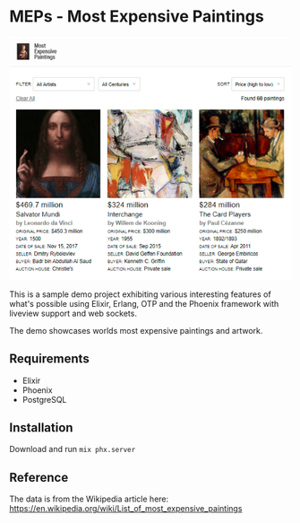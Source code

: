 # MEPs - Most Expensive Paintings

![Meps Screenshot](./meps-screenshot.png)

This is a sample demo project exhibiting various interesting features of what's possible using Elixir, Erlang, OTP and the Phoenix framework with liveview support and web sockets.

The demo showcases worlds most expensive paintings and artwork.
 
## Requirements

- Elixir 
- Phoenix
- PostgreSQL

## Installation

Download and run `mix phx.server`

## Reference

The data is from the Wikipedia article here:
https://en.wikipedia.org/wiki/List_of_most_expensive_paintings
